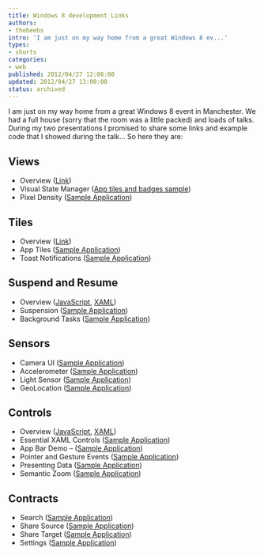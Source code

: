 ```yaml
---
title: Windows 8 development Links
authors:
- thebeebs
intro: 'I am just on my way home from a great Windows 8 ev...'
types:
- shorts
categories:
- web
published: 2012/04/27 12:00:00
updated: 2012/04/27 13:00:00
status: archived
---
```


I am just on my way home from a great Windows 8 event in Manchester. We had a full house (sorry that the room was a little packed) and loads of talks. During my two presentations I promised to share some links and example code that I showed during the talk&hellip; So here they are:

## Views

*   Overview ([Link](http://msdn.microsoft.com/en-us/library/windows/apps/hh465343.aspx))
*   Visual State Manager ([App tiles and badges sample](http://code.msdn.microsoft.com/windowsapps/App-tiles-and-badges-sample-5fc49148 "App tiles and badges sample"))
*   Pixel Density ([Sample Application](http://code.msdn.microsoft.com/windowsapps/Scaling-sample-cf072f4f))

## Tiles

*   Overview ([Link](http://msdn.microsoft.com/en-us/library/windows/apps/Hh779725.aspx))
*   App Tiles ([Sample Application](http://code.msdn.microsoft.com/windowsapps/App-tiles-and-badges-sample-5fc49148))
*   Toast Notifications ([Sample Application](http://code.msdn.microsoft.com/windowsapps/Toast-notifications-sample-52eeba29))

## Suspend and Resume

*   Overview ([JavaScript](http://msdn.microsoft.com/en-us/library/windows/apps/hh770838.aspx), [XAML](http://msdn.microsoft.com/en-us/library/windows/apps/xaml/Hh770837(v=win.10).aspx))
*   Suspension ([Sample Application](http://code.msdn.microsoft.com/windowsapps/LightSensor-Sample-4477824c))
*   Background Tasks ([Sample Application](http://code.msdn.microsoft.com/windowsapps/Background-Task-Sample-9209ade9))

## Sensors

*   Camera UI ([Sample Application](http://code.msdn.microsoft.com/windowsapps/Media-Capture-Sample-adf87622))
*   Accelerometer ([Sample Application](http://code.msdn.microsoft.com/windowsapps/Accelerometer-Sensor-Sample-22982671))
*   Light Sensor ([Sample Application](http://code.msdn.microsoft.com/windowsapps/LightSensor-Sample-4477824c))
*   GeoLocation ([Sample Application](http://code.msdn.microsoft.com/windowsapps/Geolocation-2483de66))

## Controls

*   Overview ([JavaScript](http://msdn.microsoft.com/en-us/library/windows/apps/hh465393.aspx), [XAML](http://msdn.microsoft.com/en-us/library/windows/apps/xaml/Hh465328(v=win.10).aspx))
*   Essential XAML Controls ([Sample Application](http://code.msdn.microsoft.com/windowsapps/Basic-Controls-29318599))
*   App Bar Demo &ndash; ([Sample Application](http://code.msdn.microsoft.com/windowsapps/App-bar-sample-a57eeae9))
*   Pointer and Gesture Events ([Sample Application](http://code.msdn.microsoft.com/windowsapps/Input-DOM-pointer-and-2e5697ed))
*   Presenting Data ([Sample Application](http://code.msdn.microsoft.com/windowsapps/ListViewSimple-d5fc27dd))
*   Semantic Zoom ([Sample Application](http://code.msdn.microsoft.com/windowsapps/GroupedGridView-77c59e8e))

## Contracts

*   Search ([Sample Application](http://code.msdn.microsoft.com/windowsapps/Search-app-extension-sample-6baa6270))
*   Share Source ([Sample Application](http://code.msdn.microsoft.com/windowsapps/Sharing-Content-Source-App-d9bffd84))
*   Share Target ([Sample Application](http://code.msdn.microsoft.com/windowsapps/Sharing-Content-Target-App-e2689782))
*   Settings ([Sample Application](http://code.msdn.microsoft.com/windowsapps/App-settings-sample-1f762f49))